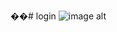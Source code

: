 ��#   l o g i n 
 
 ![image alt](https://github.com/user-attachments/assets/7b07e2bb-4380-4bd1-90e3-076357f2f469)
